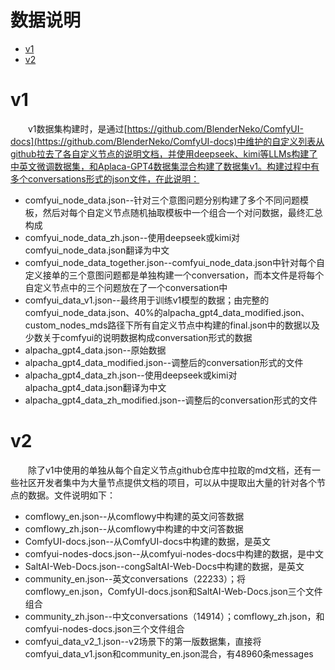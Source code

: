 # 数据说明

- [v1](#v1)
- [v2](#v2)

# v1
&emsp;&emsp;v1数据集构建时，是通过[https://github.com/BlenderNeko/ComfyUI-docs](https://github.com/BlenderNeko/ComfyUI-docs)中维护的自定义列表从github拉去了各自定义节点的说明文档，并使用deepseek、kimi等LLMs构建了中英文微调数据集，和Aplaca-GPT4数据集混合构建了数据集v1。构建过程中有多个conversations形式的json文件，在此说明：
 - comfyui_node_data.json--针对三个意图问题分别构建了多个不同问题模板，然后对每个自定义节点随机抽取模板中一个组合一个对问数据，最终汇总构成
 - comfyui_node_data_zh.json--使用deepseek或kimi对comfyui_node_data.json翻译为中文
 - comfyui_node_data_together.json--comfyui_node_data.json中针对每个自定义接单的三个意图问题都是单独构建一个conversation，而本文件是将每个自定义节点中的三个问题放在了一个conversation中
 - comfyui_data_v1.json--最终用于训练v1模型的数据；由完整的comfyui_node_data.json、40%的alpacha_gpt4_data_modified.json、custom_nodes_mds路径下所有自定义节点中构建的final.json中的数据以及少数关于comfyui的说明数据构成conversation形式的数据
 - alpacha_gpt4_data.json--原始数据
 - alpacha_gpt4_data_modified.json--调整后的conversation形式的文件
 - alpacha_gpt4_data_zh.json--使用deepseek或kimi对alpacha_gpt4_data.json翻译为中文
 - alpacha_gpt4_data_zh_modified.json--调整后的conversation形式的文件

# v2
&emsp;&emsp;除了v1中使用的单独从每个自定义节点github仓库中拉取的md文档，还有一些社区开发者集中为大量节点提供文档的项目，可以从中提取出大量的针对各个节点的数据。文件说明如下：
 - comflowy_en.json--从comflowy中构建的英文问答数据
 - comflowy_zh.json--从comflowy中构建的中文问答数据
 - ComfyUI-docs.json--从ComfyUI-docs中构建的数据，是英文
 - comfyui-nodes-docs.json--从comfyui-nodes-docs中构建的数据，是中文
 - SaltAI-Web-Docs.json--congSaltAI-Web-Docs中构建的数据，是英文
 - community_en.json--英文conversations（22233）；将comflowy_en.json，ComfyUI-docs.json和SaltAI-Web-Docs.json三个文件组合
 - community_zh.json--中文conversations（14914）；comflowy_zh.json，和comfyui-nodes-docs.json三个文件组合
 - comfyui_data_v2_1.json--v2场景下的第一版数据集，直接将comfyui_data_v1.json和community_en.json混合，有48960条messages